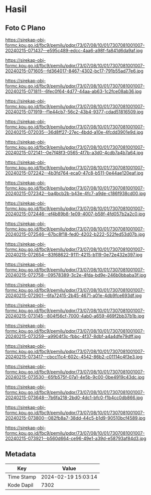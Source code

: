 # Hasil

## Foto C Plano

https://sirekap-obj-formc.kpu.go.id/fbc9/pemilu/pdpr/73/07/08/10/01/7307081001007-20240215-071437--e595c489-edcc-4aa6-a98f-fa841d6da9af.jpg

https://sirekap-obj-formc.kpu.go.id/fbc9/pemilu/pdpr/73/07/08/10/01/7307081001007-20240215-071605--fd364017-8467-4302-bc17-791b55ad77e6.jpg

https://sirekap-obj-formc.kpu.go.id/fbc9/pemilu/pdpr/73/07/08/10/01/7307081001007-20240215-071811--6fec0f64-4d77-44aa-ab63-1c2fce08ab36.jpg

https://sirekap-obj-formc.kpu.go.id/fbc9/pemilu/pdpr/73/07/08/10/01/7307081001007-20240215-071919--f1e44cb7-56c2-43b4-9377-cdad51816509.jpg

https://sirekap-obj-formc.kpu.go.id/fbc9/pemilu/pdpr/73/07/08/10/01/7307081001007-20240215-072035--36d8ff27-27ec-4bdd-a10e-4fcdd3901e9d.jpg

https://sirekap-obj-formc.kpu.go.id/fbc9/pemilu/pdpr/73/07/08/10/01/7307081001007-20240215-072141--0e7f48f3-0565-4f7b-a3d0-4cdb7a4b7a64.jpg

https://sirekap-obj-formc.kpu.go.id/fbc9/pemilu/pdpr/73/07/08/10/01/7307081001007-20240215-072242--4b3fd764-eca0-47c8-b511-0e44ae120eaf.jpg

https://sirekap-obj-formc.kpu.go.id/fbc9/pemilu/pdpr/73/07/08/10/01/7307081001007-20240215-072342--ba4bcb2b-b43e-4fc7-a9de-c186f938cd00.jpg

https://sirekap-obj-formc.kpu.go.id/fbc9/pemilu/pdpr/73/07/08/10/01/7307081001007-20240215-072446--ef4b89b8-1e09-4007-b58f-4fd057b2a2c0.jpg

https://sirekap-obj-formc.kpu.go.id/fbc9/pemilu/pdpr/73/07/08/10/01/7307081001007-20240215-072546--67bc8f18-fed0-4202-b222-522fed53d07b.jpg

https://sirekap-obj-formc.kpu.go.id/fbc9/pemilu/pdpr/73/07/08/10/01/7307081001007-20240215-072654--83f68622-9111-4215-b119-0e72e432e397.jpg

https://sirekap-obj-formc.kpu.go.id/fbc9/pemilu/pdpr/73/07/08/10/01/7307081001007-20240215-072758--09578389-3c2e-4fda-bd9e-246b0bbaba3f.jpg

https://sirekap-obj-formc.kpu.go.id/fbc9/pemilu/pdpr/73/07/08/10/01/7307081001007-20240215-072901--6fa72415-2b45-4671-a01e-4db9fce693df.jpg

https://sirekap-obj-formc.kpu.go.id/fbc9/pemilu/pdpr/73/07/08/10/01/7307081001007-20240215-073145--804f56cf-7000-4ab0-a659-469f2bb37b1b.jpg

https://sirekap-obj-formc.kpu.go.id/fbc9/pemilu/pdpr/73/07/08/10/01/7307081001007-20240215-073259--a9904f3c-fbbc-4f37-8dbf-a4a4dfe79dff.jpg

https://sirekap-obj-formc.kpu.go.id/fbc9/pemilu/pdpr/73/07/08/10/01/7307081001007-20240215-073417--cbcc11c4-602c-4542-86b2-c01114c4f3e3.jpg

https://sirekap-obj-formc.kpu.go.id/fbc9/pemilu/pdpr/73/07/08/10/01/7307081001007-20240215-073530--65fb575f-07a1-4e5b-9c00-0be4919c43dc.jpg

https://sirekap-obj-formc.kpu.go.id/fbc9/pemilu/pdpr/73/07/08/10/01/7307081001007-20240215-073648--7b6fa218-2bd0-4dc1-bfc0-f1b4cc0db866.jpg

https://sirekap-obj-formc.kpu.go.id/fbc9/pemilu/pdpr/73/07/08/10/01/7307081001007-20240215-073800--082fb8a7-38dd-44c5-b1d9-90510bcf4589.jpg

https://sirekap-obj-formc.kpu.go.id/fbc9/pemilu/pdpr/73/07/08/10/01/7307081001007-20240215-073921--b560d664-ce96-49e1-a39d-e58793af84d3.jpg


## Metadata

| Key        | Value               |
| ---------- | ------------------- |
| Time Stamp | 2024-02-19 15:03:14 |
| Kode Dapil | 7302                |



